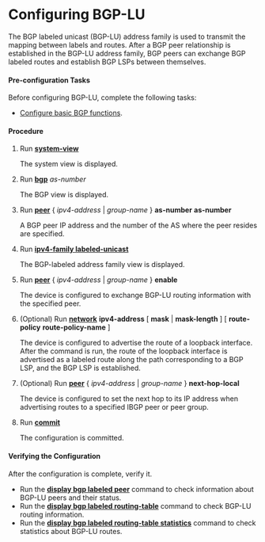 Configuring BGP-LU
==================

The BGP labeled unicast (BGP-LU) address family is used to transmit the mapping between labels and routes. After a BGP peer relationship is established in the BGP-LU address family, BGP peers can exchange BGP labeled routes and establish BGP LSPs between themselves.

#### Pre-configuration Tasks

Before configuring BGP-LU, complete the following tasks:

* [Configure basic BGP functions](dc_vrp_bgp_cfg_3004.html).

#### Procedure

1. Run **[**system-view**](cmdqueryname=system-view)**
   
   
   
   The system view is displayed.
2. Run [**bgp**](cmdqueryname=bgp) *as-number*
   
   
   
   The BGP view is displayed.
3. Run **[**peer**](cmdqueryname=peer+as-number)** { *ipv4-address* | *group-name* } ****as-number**** **as-number**
   
   
   
   A BGP peer IP address and the number of the AS where the peer resides are specified.
4. Run [**ipv4-family labeled-unicast**](cmdqueryname=ipv4-family+labeled-unicast)
   
   
   
   The BGP-labeled address family view is displayed.
5. Run [**peer**](cmdqueryname=peer+enable) { *ipv4-address* | *group-name* } **enable**
   
   
   
   The device is configured to exchange BGP-LU routing information with the specified peer.
6. (Optional) Run **[**network**](cmdqueryname=network)** **ipv4-address** [ **mask** | **mask-length** ] [ ****route-policy**** **route-policy-name** ]
   
   
   
   The device is configured to advertise the route of a loopback interface. After the command is run, the route of the loopback interface is advertised as a labeled route along the path corresponding to a BGP LSP, and the BGP LSP is established.
7. (Optional) Run **[**peer**](cmdqueryname=peer+next-hop-local)** { *ipv4-address* | *group-name* } ****next-hop-local****
   
   
   
   The device is configured to set the next hop to its IP address when advertising routes to a specified IBGP peer or peer group.
8. Run [**commit**](cmdqueryname=commit)
   
   
   
   The configuration is committed.

#### Verifying the Configuration

After the configuration is complete, verify it.

* Run the **[**display bgp labeled peer**](cmdqueryname=display+bgp+labeled+peer)** command to check information about BGP-LU peers and their status.
* Run the [**display bgp labeled routing-table**](cmdqueryname=display+bgp+labeled+routing-table) command to check BGP-LU routing information.
* Run the **[**display bgp labeled routing-table statistics**](cmdqueryname=display+bgp+labeled+routing-table+statistics)** command to check statistics about BGP-LU routes.